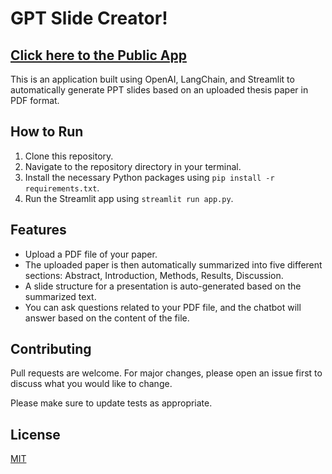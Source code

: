 # GPT Slide Creator!
## [Click here to the Public App](https://gpt-slide-creator.streamlit.app/)
This is an application built using OpenAI, LangChain, and Streamlit to automatically generate PPT slides based on an uploaded thesis paper in PDF format.

## How to Run

1. Clone this repository.
2. Navigate to the repository directory in your terminal.
3. Install the necessary Python packages using `pip install -r requirements.txt`.
4. Run the Streamlit app using `streamlit run app.py`.

## Features

- Upload a PDF file of your paper.
- The uploaded paper is then automatically summarized into five different sections: Abstract, Introduction, Methods, Results, Discussion.
- A slide structure for a presentation is auto-generated based on the summarized text.
- You can ask questions related to your PDF file, and the chatbot will answer based on the content of the file.

## Contributing

Pull requests are welcome. For major changes, please open an issue first to discuss what you would like to change.

Please make sure to update tests as appropriate.

## License

[MIT](https://choosealicense.com/licenses/mit/)
